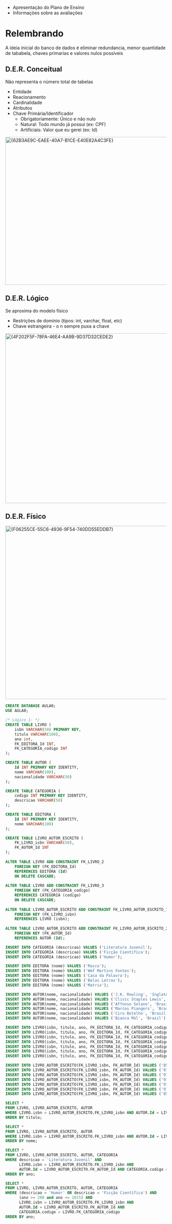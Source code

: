 * Apresentação do Plano de Ensino
* Informações sobre as avaliações

# Relembrando
A ideia inicial do banco de dados é eliminar redundancia, menor quantidade de tababela, chaves primarias e valores nulos possíveis

## D.E.R. Conceitual
Não representa o número total de tabelas
* Entidade
* Reacionamento
* Cardinalidade
* Atributos
* Chave Primária/Identificador
  * Obrigatoriamente: Único e não nulo
  * Natural: Todo mundo já possui (ex: CPF)
  * Artificiais: Valor que eu gerei (ex: Id)
<img width="943" height="462" alt="{62B3AE9C-EAEE-40A7-B1CE-E40E82A4C3FE}" src="https://github.com/user-attachments/assets/db3a8a9e-b0bc-437a-a646-f799d6c8ea59" />


## D.E.R. Lógico
Se aproxima do modelo físico
* Restrições de domínio (tipos: int, varchar, float, etc)
* Chave estrangeira - o n sempre puxa a chave
<img width="899" height="530" alt="{4F202F5F-78FA-46E4-AA9B-9D37D32CEDE2}" src="https://github.com/user-attachments/assets/6d2ca2ee-062d-4ab0-a206-2de8e856fbdf" />


## D.E.R. Físico
<img width="629" height="541" alt="{F06255CE-55C6-4936-9F54-740DD55EDDB7}" src="https://github.com/user-attachments/assets/cb18013e-1676-4cce-940a-5247eef871a3" />

```sql
CREATE DATABASE AULA0;
USE AULA0;

/* Lógico_1: */
CREATE TABLE LIVRO (
    isbn VARCHAR(50) PRIMARY KEY,
    titulo VARCHAR(100),
    ano int,
    FK_EDITORA_Id INT,
    FK_CATEGORIA_codigo INT
);

CREATE TABLE AUTOR (
    Id INT PRIMARY KEY IDENTITY,
    nome VARCHAR(100),
    nacionalidade VARCHAR(50)
);

CREATE TABLE CATEGORIA (
    codigo INT PRIMARY KEY IDENTITY,
    descricao VARCHAR(50)
);

CREATE TABLE EDITORA (
    Id INT PRIMARY KEY IDENTITY,
    nome VARCHAR(100)
);

CREATE TABLE LIVRO_AUTOR_ESCRITO (
    FK_LIVRO_isbn VARCHAR(50),
    FK_AUTOR_Id INT
);
 
ALTER TABLE LIVRO ADD CONSTRAINT FK_LIVRO_2
    FOREIGN KEY (FK_EDITORA_Id)
    REFERENCES EDITORA (Id)
    ON DELETE CASCADE;
 
ALTER TABLE LIVRO ADD CONSTRAINT FK_LIVRO_3
    FOREIGN KEY (FK_CATEGORIA_codigo)
    REFERENCES CATEGORIA (codigo)
    ON DELETE CASCADE;
 
ALTER TABLE LIVRO_AUTOR_ESCRITO ADD CONSTRAINT FK_LIVRO_AUTOR_ESCRITO_1
    FOREIGN KEY (FK_LIVRO_isbn)
    REFERENCES LIVRO (isbn);
 
ALTER TABLE LIVRO_AUTOR_ESCRITO ADD CONSTRAINT FK_LIVRO_AUTOR_ESCRITO_2
    FOREIGN KEY (FK_AUTOR_Id)
    REFERENCES AUTOR (Id);

INSERT INTO CATEGORIA (descricao) VALUES ('Literatura Juvenil');
INSERT INTO CATEGORIA (descricao) VALUES ('Ficção Científica');
INSERT INTO CATEGORIA (descricao) VALUES ('Humor');

INSERT INTO EDITORA (nome) VALUES ('Rocco');
INSERT INTO EDITORA (nome) VALUES ('Wmf Martins Fontes');
INSERT INTO EDITORA (nome) VALUES ('Casa da Palavra');
INSERT INTO EDITORA (nome) VALUES ('Belas Letras');
INSERT INTO EDITORA (nome) VALUES ('Matrix');

INSERT INTO AUTOR(nome, nacionalidade) VALUES ('J.K. Rowling', 'Inglaterra');
INSERT INTO AUTOR(nome, nacionalidade) VALUES ('Clivic Staples Lewis', 'Inglaterra');
INSERT INTO AUTOR(nome, nacionalidade) VALUES ('Affonso Solano', 'Brasil');
INSERT INTO AUTOR(nome, nacionalidade) VALUES ('Marcos Piangers', 'Brasil');
INSERT INTO AUTOR(nome, nacionalidade) VALUES ('Ciro Botelho', 'Brasil');
INSERT INTO AUTOR(nome, nacionalidade) VALUES ('Bianca Mól', 'Brasil');

INSERT INTO LIVRO(isbn, titulo, ano, FK_EDITORA_Id, FK_CATEGORIA_codigo) VALUES ('8532511015', 'Harry Potter e A Pedra Filosofal', '2000', '1', '1');
INSERT INTO LIVRO(isbn, titulo, ano, FK_EDITORA_Id, FK_CATEGORIA_codigo) VALUES ('9788578270698', 'As Crônicas de Nárnia', '2009', '2', '1');
INSERT INTO LIVRO(isbn, titulo, ano, FK_EDITORA_Id, FK_CATEGORIA_codigo) VALUES ('97885773343348', 'O Espadachim de Carvão', '2013', '3', '2');
INSERT INTO LIVRO(isbn, titulo, ano, FK_EDITORA_Id, FK_CATEGORIA_codigo) VALUES ('9788581742458', 'O Papai é Pop', '2015', '4', '3');
INSERT INTO LIVRO(isbn, titulo, ano, FK_EDITORA_Id, FK_CATEGORIA_codigo) VALUES ('9788582302026', 'Pior Que Tá Não Fica', '2015', '5', '3');
INSERT INTO LIVRO(isbn, titulo, ano, FK_EDITORA_Id, FK_CATEGORIA_codigo) VALUES ('9788577345670', 'Garota Desdobrável', '2015', '3', '1');
INSERT INTO LIVRO(isbn, titulo, ano, FK_EDITORA_Id, FK_CATEGORIA_codigo) VALUES ('8532512062', 'Harry Potter e o Prisioneiro de Azkaban', '2000', '1', '1');

INSERT INTO LIVRO_AUTOR_ESCRITO(FK_LIVRO_isbn, FK_AUTOR_Id) VALUES ('8532511015', '1');
INSERT INTO LIVRO_AUTOR_ESCRITO(FK_LIVRO_isbn, FK_AUTOR_Id) VALUES ('9788578270698', '2');
INSERT INTO LIVRO_AUTOR_ESCRITO(FK_LIVRO_isbn, FK_AUTOR_Id) VALUES ('97885773343348', '3');
INSERT INTO LIVRO_AUTOR_ESCRITO(FK_LIVRO_isbn, FK_AUTOR_Id) VALUES ('9788581742458', '4');
INSERT INTO LIVRO_AUTOR_ESCRITO(FK_LIVRO_isbn, FK_AUTOR_Id) VALUES ('9788582302026', '5');
INSERT INTO LIVRO_AUTOR_ESCRITO(FK_LIVRO_isbn, FK_AUTOR_Id) VALUES ('9788577345670', '6');
INSERT INTO LIVRO_AUTOR_ESCRITO(FK_LIVRO_isbn, FK_AUTOR_Id) VALUES ('8532512062', '1');

SELECT * 
FROM LIVRO, LIVRO_AUTOR_ESCRITO, AUTOR
WHERE LIVRO.isbn = LIVRO_AUTOR_ESCRITO.FK_LIVRO_isbn AND AUTOR.Id = LIVRO_AUTOR_ESCRITO.FK_AUTOR_Id
ORDER BY titulo;

SELECT * 
FROM LIVRO, LIVRO_AUTOR_ESCRITO, AUTOR
WHERE LIVRO.isbn = LIVRO_AUTOR_ESCRITO.FK_LIVRO_isbn AND AUTOR.Id = LIVRO_AUTOR_ESCRITO.FK_AUTOR_Id
ORDER BY nome;

SELECT * 
FROM LIVRO, LIVRO_AUTOR_ESCRITO, AUTOR, CATEGORIA
WHERE descricao = 'Literatura Juvenil' AND
      LIVRO.isbn = LIVRO_AUTOR_ESCRITO.FK_LIVRO_isbn AND 
      AUTOR.Id = LIVRO_AUTOR_ESCRITO.FK_AUTOR_Id AND CATEGORIA.codigo = LIVRO.FK_CATEGORIA_codigo
ORDER BY ano;

SELECT * 
FROM LIVRO, LIVRO_AUTOR_ESCRITO, AUTOR, CATEGORIA
WHERE (descricao = 'Humor' OR descricao = 'Ficção Científica') AND
      (ano >= 200 and ano <= 2015) AND
      LIVRO.isbn = LIVRO_AUTOR_ESCRITO.FK_LIVRO_isbn AND 
      AUTOR.Id = LIVRO_AUTOR_ESCRITO.FK_AUTOR_Id AND 
      CATEGORIA.codigo = LIVRO.FK_CATEGORIA_codigo
ORDER BY ano;
```
